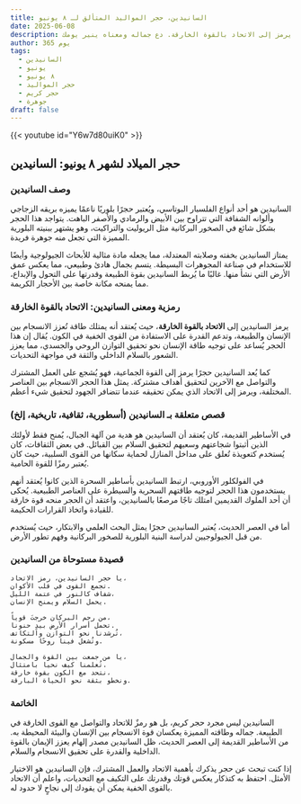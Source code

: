 ```yaml
---
title: السانيدين، حجر المواليد المتألق لـ ٨ يونيو
date: 2025-06-08
description: اشعر بأهمية السانيدين، حجر المواليد لـ ٨ يونيو الذي يرمز إلى الاتحاد بالقوة الخارقة. دع جماله ومعناه ينير يومك.
author: 365 يوم
tags:
  - السانيدين
  - يونيو
  - ٨ يونيو
  - حجر المواليد
  - حجر كريم
  - جوهرة
draft: false
---
```


{{< youtube id="Y6w7d80uiK0" >}}
## حجر الميلاد لشهر ٨ يونيو: السانيدين

### وصف السانيدين

السانيدين هو أحد أنواع الفلسبار البوتاسي، ويُعتبر حجرًا بلوريًا ناعمًا يميزه بريقه الزجاجي وألوانه الشفافة التي تتراوح بين الأبيض والرمادي والأصفر الباهت. يتواجد هذا الحجر بشكل شائع في الصخور البركانية مثل الريوليت والتراكيت، وهو يشتهر ببنيته البلورية المميزة التي تجعل منه جوهرة فريدة.

يمتاز السانيدين بخفته وصلابته المعتدلة، مما يجعله مادة مثالية للأبحاث الجيولوجية وأيضًا للاستخدام في صناعة المجوهرات البسيطة. يتسم بجمال هادئ وطبيعي، مما يعكس عمق الأرض التي نشأ منها. غالبًا ما يُربط السانيدين بقوة الطبيعة وقدرتها على التحول والإبداع، مما يمنحه مكانة خاصة بين الأحجار الكريمة.

### رمزية ومعنى السانيدين: الاتحاد بالقوة الخارقة

يرمز السانيدين إلى **الاتحاد بالقوة الخارقة**، حيث يُعتقد أنه يمتلك طاقة تُعزز الانسجام بين الإنسان والطبيعة، وتدعم القدرة على الاستفادة من القوى الخفية في الكون. يُقال إن هذا الحجر يُساعد على توجيه طاقة الإنسان نحو تحقيق التوازن الروحي والجسدي، مما يعزز الشعور بالسلام الداخلي والثقة في مواجهة التحديات.

كما يُعد السانيدين حجرًا يرمز إلى القوة الجماعية، فهو يُشجع على العمل المشترك والتواصل مع الآخرين لتحقيق أهداف مشتركة. يمثل هذا الحجر الانسجام بين العناصر المختلفة، ويرمز إلى الاتحاد الذي يمكن تحقيقه عندما تتضافر الجهود لتحقيق شيء أعظم.

### قصص متعلقة بـ السانيدين (أسطورية، ثقافية، تاريخية، إلخ)

في الأساطير القديمة، كان يُعتقد أن السانيدين هو هدية من آلهة الجبال، يُمنح فقط لأولئك الذين أثبتوا شجاعتهم وسعيهم لتحقيق السلام بين القبائل. في بعض الثقافات، كان يُستخدم كتعويذة تُعلق على مداخل المنازل لحماية سكانها من القوى السلبية، حيث كان يُعتبر رمزًا للقوة الحامية.

في الفولكلور الأوروبي، ارتبط السانيدين بأساطير السحرة الذين كانوا يُعتقد أنهم يستخدمون هذا الحجر لتوجيه طاقتهم السحرية والسيطرة على العناصر الطبيعية. يُحكى أن أحد الملوك القديمين امتلك تاجًا مرصعًا بالسانيدين، واعتقد أن الحجر منحه قوة خارقة للقيادة واتخاذ القرارات الحكيمة.

أما في العصر الحديث، يُعتبر السانيدين حجرًا يمثل البحث العلمي والابتكار، حيث يُستخدم من قبل الجيولوجيين لدراسة البنية البلورية للصخور البركانية وفهم تطور الأرض.

### قصيدة مستوحاة من السانيدين

```
يا حجر السانيدين، رمز الاتحاد،  
تجمع القوى في قلب الأكوان.  
شفاف كالنور في عتمة الليل،  
يحمل السلام ويمنح الإنسان.

من رحم البركان خرجتَ قوياً،  
تحمل أسرار الأرض بيدٍ حنونا.  
تُرشدنا نحو التوازن والتكاتف،  
وتُشعل فينا روحًا مسكونة.

يا من جمعت بين القوة والجمال،  
تُعلمنا كيف نحيا بامتثال.  
نتحد مع الكون بقوة خارقة،  
ونخطو بثقة نحو الحياة البارقة.
```

### الخاتمة

السانيدين ليس مجرد حجر كريم، بل هو رمزٌ للاتحاد والتواصل مع القوى الخارقة في الطبيعة. جماله وطاقته المميزة يعكسان قوة الانسجام بين الإنسان والبيئة المحيطة به. من الأساطير القديمة إلى العصر الحديث، ظل السانيدين مصدر إلهام يعزز الإيمان بالقوة الداخلية والقدرة على تحقيق الانسجام والسلام.

إذا كنت تبحث عن حجر يذكرك بأهمية الاتحاد والعمل المشترك، فإن السانيدين هو الاختيار الأمثل. احتفظ به كتذكار يعكس قوتك وقدرتك على التكيف مع التحديات، واعلم أن الاتحاد بالقوى الخفية يمكن أن يقودك إلى نجاحٍ لا حدود له.